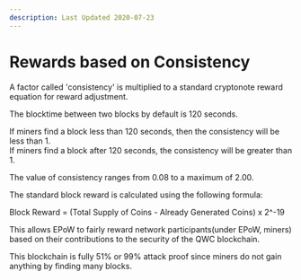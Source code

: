 ```yaml
---
description: Last Updated 2020-07-23
---
```


# Rewards based on Consistency

A factor called 'consistency' is multiplied to a standard cryptonote reward equation for reward adjustment.

The blocktime between two blocks by default is 120 seconds.

If miners find a block less than 120 seconds, then the consistency will be less than 1.  
If miners find a block after 120 seconds, the consistency will be greater than 1.

The value of consistency ranges from 0.08 to a maximum of 2.00.

The standard block reward is calculated using the following formula:

Block Reward = \(Total Supply of Coins - Already Generated Coins\) x 2^-19

This allows EPoW to fairly reward network participants\(under EPoW, miners\) based on their contributions to the security of the QWC blockchain.

This blockchain is fully 51% or 99% attack proof since miners do not gain anything by finding many blocks.

